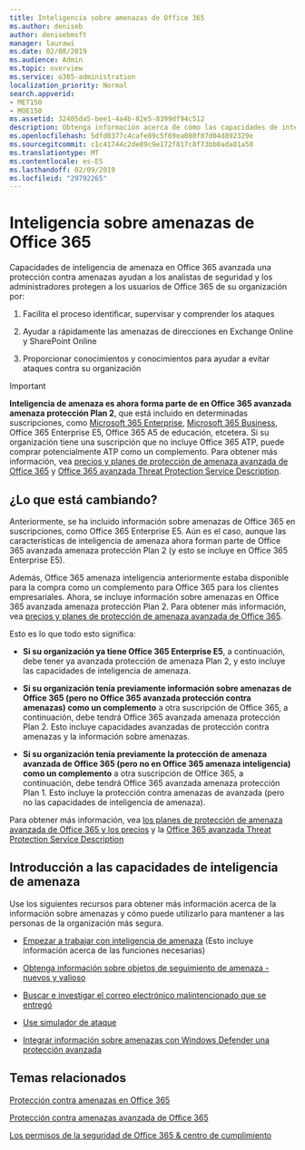 ```yaml
---
title: Inteligencia sobre amenazas de Office 365
ms.author: deniseb
author: denisebmsft
manager: laurawi
ms.date: 02/08/2019
ms.audience: Admin
ms.topic: overview
ms.service: o365-administration
localization_priority: Normal
search.appverid:
- MET150
- MOE150
ms.assetid: 32405da5-bee1-4a4b-82e5-8399df94c512
description: Obtenga información acerca de cómo las capacidades de inteligencia de amenaza en protección contra amenazas de avanzada pueden ayudarle a investigar las amenazas contra su organización, responder a malware, suplantación de identidad y otros ataques que Office 365 ha detectado en su nombre y buscar los indicadores de amenaza.
ms.openlocfilehash: 5dfd0377c4cafe89c5f69ea080f07d04d892329e
ms.sourcegitcommit: c1c41744c2de89c9e172f817c8f73bb0ada81a58
ms.translationtype: MT
ms.contentlocale: es-ES
ms.lasthandoff: 02/09/2019
ms.locfileid: "29792265"
---
```

# <a name="office-365-threat-intelligence"></a>Inteligencia sobre amenazas de Office 365

Capacidades de inteligencia de amenaza en Office 365 avanzada una protección contra amenazas ayudan a los analistas de seguridad y los administradores protegen a los usuarios de Office 365 de su organización por:
  
1. Facilita el proceso identificar, supervisar y comprender los ataques
    
2. Ayudar a rápidamente las amenazas de direcciones en Exchange Online y SharePoint Online
    
3. Proporcionar conocimientos y conocimientos para ayudar a evitar ataques contra su organización
    
> [!IMPORTANT]
> **Inteligencia de amenaza es ahora forma parte de en Office 365 avanzada amenaza protección Plan 2**, que está incluido en determinadas suscripciones, como [Microsoft 365 Enterprise](https://www.microsoft.com/microsoft-365/enterprise/home), [Microsoft 365 Business](https://www.microsoft.com/microsoft-365/business), Office 365 Enterprise E5, Office 365 A5 de educación, etcetera. Si su organización tiene una suscripción que no incluye Office 365 ATP, puede comprar potencialmente ATP como un complemento. Para obtener más información, vea [precios y planes de protección de amenaza avanzada de Office 365](https://products.office.com/exchange/advance-threat-protection) y [Office 365 avanzada Threat Protection Service Description](https://docs.microsoft.com/en-us/office365/servicedescriptions/office-365-advanced-threat-protection-service-description#whats-new-in-office-365-advanced-threat-protection-atp). 
  
## <a name="whats-changing"></a>¿Lo que está cambiando?

Anteriormente, se ha incluido información sobre amenazas de Office 365 en suscripciones, como Office 365 Enterprise E5. Aún es el caso, aunque las características de inteligencia de amenaza ahora forman parte de Office 365 avanzada amenaza protección Plan 2 (y esto se incluye en Office 365 Enterprise E5). 

Además, Office 365 amenaza inteligencia anteriormente estaba disponible para la compra como un complemento para Office 365 para los clientes empresariales. Ahora, se incluye información sobre amenazas en Office 365 avanzada amenaza protección Plan 2. Para obtener más información, vea [precios y planes de protección de amenaza avanzada de Office 365](https://products.office.com/exchange/advance-threat-protection).

Esto es lo que todo esto significa:

- **Si su organización ya tiene Office 365 Enterprise E5**, a continuación, debe tener ya avanzada protección de amenaza Plan 2, y esto incluye las capacidades de inteligencia de amenaza.

- **Si su organización tenía previamente información sobre amenazas de Office 365 (pero no Office 365 avanzada protección contra amenazas) como un complemento** a otra suscripción de Office 365, a continuación, debe tendrá Office 365 avanzada amenaza protección Plan 2. Esto incluye capacidades avanzadas de protección contra amenazas y la información sobre amenazas. 

- **Si su organización tenía previamente la protección de amenaza avanzada de Office 365 (pero no en Office 365 amenaza inteligencia) como un complemento** a otra suscripción de Office 365, a continuación, debe tendrá Office 365 avanzada amenaza protección Plan 1. Esto incluye la protección contra amenazas de avanzada (pero no las capacidades de inteligencia de amenaza).

Para obtener más información, vea [los planes de protección de amenaza avanzada de Office 365 y los precios](https://products.office.com/exchange/advance-threat-protection) y la [Office 365 avanzada Threat Protection Service Description](https://docs.microsoft.com/en-us/office365/servicedescriptions/office-365-advanced-threat-protection-service-description#whats-new-in-office-365-advanced-threat-protection-atp)

## <a name="get-started-with-threat-intelligence-capabilities"></a>Introducción a las capacidades de inteligencia de amenaza

Use los siguientes recursos para obtener más información acerca de la información sobre amenazas y cómo puede utilizarlo para mantener a las personas de la organización más segura.
  
- [Empezar a trabajar con inteligencia de amenaza](get-started-with-ti.md) (Esto incluye información acerca de las funciones necesarias) 
    
- [Obtenga información sobre objetos de seguimiento de amenaza - nuevos y valioso](threat-trackers.md)
    
- [Buscar e investigar el correo electrónico malintencionado que se entregó](investigate-malicious-email-that-was-delivered.md)
    
- [Use simulador de ataque](attack-simulator.md)
    
- [Integrar información sobre amenazas con Windows Defender una protección avanzada](integrate-office-365-ti-with-wdatp.md)
    
## <a name="related-topics"></a>Temas relacionados

[Protección contra amenazas en Office 365](protect-against-threats.md)
  
[Protección contra amenazas avanzada de Office 365](office-365-atp.md)
  
[Los permisos de la seguridad de Office 365 &amp; centro de cumplimiento](permissions-in-the-security-and-compliance-center.md)
  

